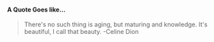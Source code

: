 #### A Quote Goes like...
> There's no such thing is aging, but maturing and knowledge. It's beautiful, I call that beauty.
> -Celine Dion